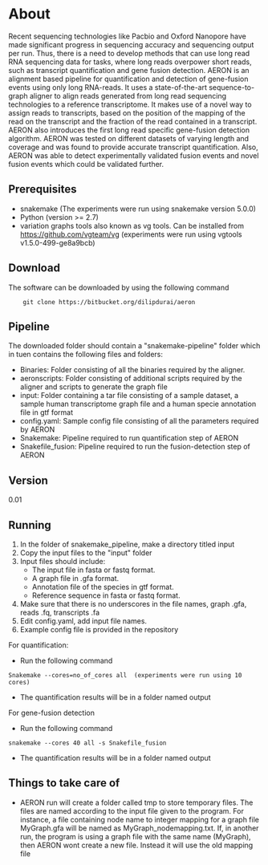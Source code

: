 # About
Recent sequencing technologies like Pacbio and Oxford Nanopore have made significant progress in sequencing accuracy and sequencing output per run. Thus, there is a need to develop methods that can use long read RNA sequencing data for tasks, where long reads overpower short reads, such as transcript quantification and gene fusion detection. 
AERON is an alignment based pipeline for quantification and detection of gene-fusion events using only long RNA-reads. It uses a state-of-the-art sequence-to-graph aligner to align reads generated from long read sequencing technologies to a reference transcriptome. 
It makes use of a novel way to assign reads to transcripts, based on the position of the mapping of the read on the transcript and the fraction of the read contained in a transcript. AERON also introduces the first long read specific gene-fusion detection algorithm.
AERON was tested on different datasets of varying length and coverage and was found to provide accurate transcript quantification. Also, AERON was able to detect experimentally validated fusion events and novel fusion events which could be validated further.

## Prerequisites
* snakemake (The experiments were run using snakemake version 5.0.0)  
* Python (version >= 2.7)  
* variation graphs tools also known as vg tools. Can be installed from https://github.com/vgteam/vg (experiments were run using vgtools v1.5.0-499-ge8a9bcb)  

## Download

The software can be downloaded by using the following command
```
	git clone https://bitbucket.org/dilipdurai/aeron 
```

## Pipeline
The downloaded folder should contain a "snakemake-pipeline" folder which in tuen contains the following files and folders:

* Binaries: Folder consisting of all the binaries required by the aligner.
* aeronscripts: Folder consisting of additional scripts required by the aligner and scripts to generate the graph file
* input: Folder containing a tar file consisting of a sample dataset, a sample human transcriptome graph file and a human specie annotation file in gtf format
* config.yaml: Sample config file consisting of all the parameters required by AERON
* Snakemake: Pipeline required to run quantification step of AERON
* Snakefile_fusion: Pipeline required to run the fusion-detection step of AERON

## Version
0.01

## Running
1. In the folder of snakemake_pipeline, make a directory titled input  
2. Copy the input files to the "input" folder
3. Input files should include:
	* The input file in fasta or fastq format. 
	* A graph file in .gfa format. 
	* Annotation file of the species in gtf format. 
	* Reference sequence in fasta or fastq format.
4. Make sure that there is no underscores in the file names, graph .gfa, reads .fq, transcripts .fa  
5. Edit config.yaml, add input file names.
6. Example config file is provided in the repository

For quantification:

- Run the following command

```
Snakemake --cores=no_of_cores all  (experiments were run using 10 cores)  
```
- The quantification results will be in a folder named output  


For gene-fusion detection

- Run the following command
```
snakemake --cores 40 all -s Snakefile_fusion
```
- The quantification results will be in a folder named output  

## Things to take care of
- AERON run will create a folder called tmp to store temporary files. The files are named according to the input file given to the program. For instance, a file containing node name to integer mapping for a graph file MyGraph.gfa will be named as MyGraph_nodemapping.txt. If, in another run, the program is using a graph file with the same name (MyGraph), then AERON wont create a new file. Instead it will use the old mapping file 


